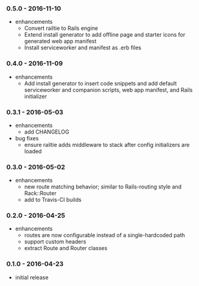 ### 0.5.0 - 2016-11-10

* enhancements
  * Convert railtie to Rails engine
  * Extend install generator to add offline page and starter icons for generated web app manifest
  * Install serviceworker and manifest as .erb files

### 0.4.0 - 2016-11-09

* enhancements
  * Add install generator to insert code snippets and add default serviceworker
    and companion scripts, web app manifest, and Rails initializer

### 0.3.1 - 2016-05-03

* enhancements
  * add CHANGELOG
* bug fixes
  * ensure railtie adds middleware to stack after config initializers are loaded

### 0.3.0 - 2016-05-02

* enhancements
  * new route matching behavior; similar to Rails-routing style and Rack::Router
  * add to Travis-CI builds

### 0.2.0 - 2016-04-25

* enhancements
  * routes are now configurable instead of a single-hardcoded path
  * support custom headers
  * extract Route and Router classes

### 0.1.0 - 2016-04-23

* initial release

